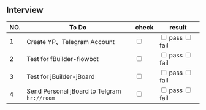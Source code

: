 ## Interview
| NO. | To Do                   | check | result |
|------|---------------------------|------------------|------|
| 1    | Create YP、Telegram Account           | <input type="checkbox"/> | <input type="checkbox"/> pass <input type="checkbox"/> fail |      |
| 2    | Test for fBuilder-flowbot        | <input type="checkbox"/> | <input type="checkbox"/> pass <input type="checkbox"/> fail |      |
| 3    | Test for jBuilder-jBoard                     | <input type="checkbox"/> | <input type="checkbox"/> pass <input type="checkbox"/> fail |      |
| 4    | Send Personal jBoard to Telgram `hr://room`      | <input type="checkbox"/> | <input type="checkbox"/> pass <input type="checkbox"/> fail |      |